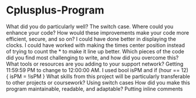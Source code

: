 # Cplusplus-Program

What did you do particularly well? The switch case.
Where could you enhance your code? How would these improvements make your code more efficient, secure, and so on? I could have done better in displaying the clocks. I could have worked with making the times center position instead of trying to count the * to make it line up better.
Which pieces of the code did you find most challenging to write, and how did you overcome this? What tools or resources are you adding to your support network? Getting 11:59:59 PM to change to 12:00:00 AM. I used bool isPM and if (hour == 12) { isPM = !isPM }
What skills from this project will be particularly transferable to other projects or coursework? Using switch cases
How did you make this program maintainable, readable, and adaptable? Putting inline comments
